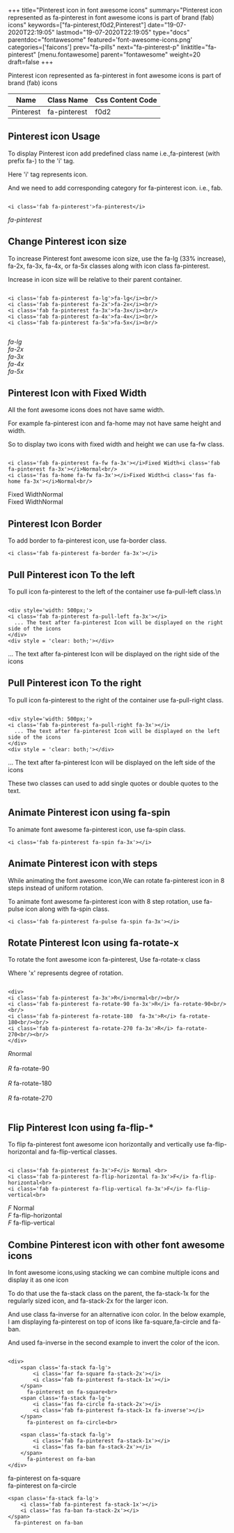 +++
title="Pinterest icon in font awesome icons"
summary="Pinterest icon represented as fa-pinterest in font awesome icons is part of brand (fab) icons"
keywords=["fa-pinterest,f0d2,Pinterest"]
date="19-07-2020T22:19:05"
lastmod="19-07-2020T22:19:05"
type="docs"
parentdoc="fontawesome"
featured='font-awesome-icons.png'
categories=['faicons']
prev="fa-pills"
next="fa-pinterest-p"
linktitle="fa-pinterest"
[menu.fontawesome]
parent="fontawesome"
weight=20
draft=false
+++


Pinterest icon represented as fa-pinterest in font awesome icons is part of brand (fab) icons

<div class='table-responsive'><table class='table'><thead><tr><th>Name</th><th>Class Name</th><th>Css Content Code</th></tr></thead><tbody><tr><td>Pinterest</td><td>fa-pinterest</td><td>f0d2</td></tr></tbody></table></div>



## Pinterest icon Usage

To display Pinterest icon add predefined class name i.e.,fa-pinterest (with prefix fa-) to the 'i' tag.

Here 'i' tag represents icon.

And we need to add corresponding category for fa-pinterest icon. i.e., fab.


```

<i class='fab fa-pinterest'>fa-pinterest</i>
```

<i class='fab fa-pinterest'>fa-pinterest</i>




## Change Pinterest icon size
To increase Pinterest font awesome icon size, use the fa-lg (33% increase), fa-2x, fa-3x, fa-4x, or fa-5x classes along with icon class fa-pinterest.

Increase in icon size will be relative to their parent container. 

```

<i class='fab fa-pinterest fa-lg'>fa-lg</i><br/>
<i class='fab fa-pinterest fa-2x'>fa-2x</i><br/>
<i class='fab fa-pinterest fa-3x'>fa-3x</i><br/>
<i class='fab fa-pinterest fa-4x'>fa-4x</i><br/>
<i class='fab fa-pinterest fa-5x'>fa-5x</i><br/>
            
```

<i class='fab fa-pinterest fa-lg'>fa-lg</i><br/>
<i class='fab fa-pinterest fa-2x'>fa-2x</i><br/>
<i class='fab fa-pinterest fa-3x'>fa-3x</i><br/>
<i class='fab fa-pinterest fa-4x'>fa-4x</i><br/>
<i class='fab fa-pinterest fa-5x'>fa-5x</i><br/>
            



## Pinterest Icon with Fixed Width 

All the font awesome icons does not have same width.

For example fa-pinterest icon and fa-home may not have same height and width.

So to display two icons with fixed width and height we can use fa-fw class.


```

<i class='fab fa-pinterest fa-fw fa-3x'></i>Fixed Width<i class='fab fa-pinterest fa-3x'></i>Normal<br/>
<i class='fas fa-home fa-fw fa-3x'></i>Fixed Width<i class='fas fa-home fa-3x'></i>Normal<br/>
```

<i class='fab fa-pinterest fa-fw fa-3x'></i>Fixed Width<i class='fab fa-pinterest fa-3x'></i>Normal<br/>
<i class='fas fa-home fa-fw fa-3x'></i>Fixed Width<i class='fas fa-home fa-3x'></i>Normal<br/>



## Pinterest Icon Border 

To add border to fa-pinterest icon, use fa-border class.


```
<i class='fab fa-pinterest fa-border fa-3x'></i>

```
<i class='fab fa-pinterest fa-border fa-3x'></i>





## Pull Pinterest icon To the left

To pull icon fa-pinterest to the left of the container use fa-pull-left class.\n

```

<div style='width: 500px;'>
<i class='fab fa-pinterest fa-pull-left fa-3x'></i>
  ... The text after fa-pinterest Icon will be displayed on the right side of the icons
</div>
<div style = 'clear: both;'></div>
```

<div style='width: 500px;'>
<i class='fab fa-pinterest fa-pull-left fa-3x'></i>
  ... The text after fa-pinterest Icon will be displayed on the right side of the icons
</div>
<div style = 'clear: both;'></div>




## Pull Pinterest icon To the right
To pull icon fa-pinterest to the right of the container use fa-pull-right class.

```

<div style='width: 500px;'>
<i class='fab fa-pinterest fa-pull-right fa-3x'></i>
  ... The text after fa-pinterest Icon will be displayed on the left side of the icons
</div>
<div style = 'clear: both;'></div>
```

<div style='width: 500px;'>
<i class='fab fa-pinterest fa-pull-right fa-3x'></i>
  ... The text after fa-pinterest Icon will be displayed on the left side of the icons
</div>
<div style = 'clear: both;'></div>

These two classes can used to add single quotes or double quotes to the text.


## Animate Pinterest icon using fa-spin
To animate font awesome fa-pinterest icon, use fa-spin class.

```
<i class='fab fa-pinterest fa-spin fa-3x'></i>
```
<i class='fab fa-pinterest fa-spin fa-3x'></i>




## Animate Pinterest icon with steps
While animating the font awesome icon,We can rotate fa-pinterest icon in 8 steps instead of uniform rotation.

To animate font awesome fa-pinterest icon with 8 step rotation, use fa-pulse icon along with fa-spin class.


```
<i class='fab fa-pinterest fa-pulse fa-spin fa-3x'></i>

```
<i class='fab fa-pinterest fa-pulse fa-spin fa-3x'></i>





## Rotate Pinterest Icon using fa-rotate-x
To rotate the font awesome icon fa-pinterest, Use fa-rotate-x class

Where 'x' represents degree of rotation.


```

<div>
<i class='fab fa-pinterest fa-3x'>R</i>normal<br/><br/>
<i class='fab fa-pinterest fa-rotate-90 fa-3x'>R</i> fa-rotate-90<br/><br/> 
<i class='fab fa-pinterest fa-rotate-180  fa-3x'>R</i> fa-rotate-180<br/><br/> 
<i class='fab fa-pinterest fa-rotate-270 fa-3x'>R</i> fa-rotate-270<br/><br/>
</div>
```

<div>
<i class='fab fa-pinterest fa-3x'>R</i>normal<br/><br/>
<i class='fab fa-pinterest fa-rotate-90 fa-3x'>R</i> fa-rotate-90<br/><br/> 
<i class='fab fa-pinterest fa-rotate-180  fa-3x'>R</i> fa-rotate-180<br/><br/> 
<i class='fab fa-pinterest fa-rotate-270 fa-3x'>R</i> fa-rotate-270<br/><br/>
</div>




## Flip Pinterest Icon using fa-flip-*
To flip fa-pinterest font awesome icon horizontally and vertically use fa-flip-horizontal and fa-flip-vertical classes. 

```

<i class='fab fa-pinterest fa-3x'>F</i> Normal <br>
<i class='fab fa-pinterest fa-flip-horizontal fa-3x'>F</i> fa-flip-horizontal<br>
<i class='fab fa-pinterest fa-flip-vertical fa-3x'>F</i> fa-flip-vertical<br>
```

<i class='fab fa-pinterest fa-3x'>F</i> Normal <br>
<i class='fab fa-pinterest fa-flip-horizontal fa-3x'>F</i> fa-flip-horizontal<br>
<i class='fab fa-pinterest fa-flip-vertical fa-3x'>F</i> fa-flip-vertical<br>




## Combine Pinterest icon with other font awesome icons
In font awesome icons,using stacking we can combine multiple icons and display it as one icon 

To do that use the fa-stack class on the parent, the fa-stack-1x for the regularly sized icon, and fa-stack-2x for the larger icon.

And use class fa-inverse for an alternative icon color. 
In the below example, I am displaying fa-pinterest on top of icons like fa-square,fa-circle and fa-ban.

And used fa-inverse in the second example to invert the color of the icon.

```

<div>
    <span class='fa-stack fa-lg'>
        <i class='far fa-square fa-stack-2x'></i>
        <i class='fab fa-pinterest fa-stack-1x'></i>
    </span>
      fa-pinterest on fa-square<br>
    <span class='fa-stack fa-lg'>
        <i class='fas fa-circle fa-stack-2x'></i>
        <i class='fab fa-pinterest fa-stack-1x fa-inverse'></i>
    </span>
      fa-pinterest on fa-circle<br>

    <span class='fa-stack fa-lg'>
        <i class='fab fa-pinterest fa-stack-1x'></i>
        <i class='fas fa-ban fa-stack-2x'></i>
    </span>
      fa-pinterest on fa-ban
</div>
```

<div>
    <span class='fa-stack fa-lg'>
        <i class='far fa-square fa-stack-2x'></i>
        <i class='fab fa-pinterest fa-stack-1x'></i>
    </span>
      fa-pinterest on fa-square<br>
    <span class='fa-stack fa-lg'>
        <i class='fas fa-circle fa-stack-2x'></i>
        <i class='fab fa-pinterest fa-stack-1x fa-inverse'></i>
    </span>
      fa-pinterest on fa-circle<br>

    <span class='fa-stack fa-lg'>
        <i class='fab fa-pinterest fa-stack-1x'></i>
        <i class='fas fa-ban fa-stack-2x'></i>
    </span>
      fa-pinterest on fa-ban
</div>






